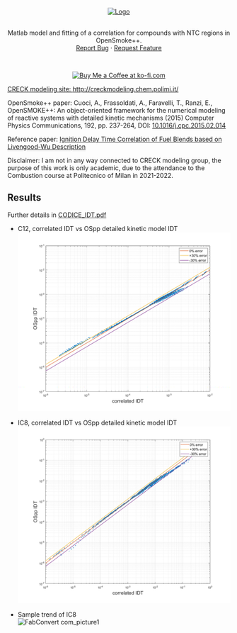 
<!-- PROJECT LOGO -->
<br />
<div align="center">
  <a href="https://github.com/sommaa/IDT_OSpp">
    <img src="https://user-images.githubusercontent.com/120776791/224352353-c3898792-888c-4296-bcc9-b2ccedbe656a.png"
 alt="Logo" width="350" height="60">

  </a>
  <br />
  <br />
  <p align="center">
    Matlab model and fitting of a correlation for compounds with NTC regions in OpenSmoke++. 
    <br />
    <a href="https://github.com/sommaa/IDT_OSpp/issues">Report Bug</a>
    ·
    <a href="https://github.com/sommaa/IDT_OSpp/issues">Request Feature</a>
  </p>
</div>
<br />
   
<div align="center">

<a href='https://ko-fi.com/sommaa' target='_blank'><img height='35' style='border:0px;height:46px;' src='https://az743702.vo.msecnd.net/cdn/kofi3.png?v=0' border='0' alt='Buy Me a Coffee at ko-fi.com' />

</div>

CRECK modeling site: http://creckmodeling.chem.polimi.it/

OpenSmoke++ paper: Cuoci, A., Frassoldati, A., Faravelli, T., Ranzi, E., OpenSMOKE++: An object-oriented framework for the numerical modeling of reactive systems with detailed kinetic mechanisms (2015) Computer Physics Communications, 192, pp. 237-264, DOI: [10.1016/j.cpc.2015.02.014](https://www.sciencedirect.com/science/article/abs/pii/S0010465515000715?via%3Dihub)

Reference paper: [Ignition Delay Time Correlation of Fuel Blends
based on Livengood-Wu Description](https://repository.kaust.edu.sa/bitstream/handle/10754/625741/Ignition%20Delay%20Time%20Correlation%20-%20revised%20v3.pdf?sequence=1&isAllowed=n)

Disclaimer: I am not in any way connected to CRECK modeling group, the purpose of this work is only academic, due to the attendance to the Combustion course at Politecnico of Milan in 2021-2022.

## Results
Further details in [CODICE_IDT.pdf](https://github.com/sommaa/IDT_OSpp/blob/main/CODICE%20IDT.pdf)

* C12, correlated IDT vs OSpp detailed kinetic model IDT 
![alt text](https://github.com/sommaa/IDT_OSpp/blob/main/README_img/errore%20C12.bmp)

* IC8, correlated IDT vs OSpp detailed kinetic model IDT 
![alt text](https://github.com/sommaa/IDT_OSpp/blob/main/README_img/errore%20ic8.bmp)

* Sample trend of IC8 <br />
![FabConvert com_picture1](https://user-images.githubusercontent.com/120776791/209365652-193aeed4-1596-4cbe-920a-f517782098b8.png)
